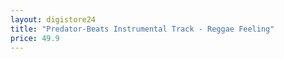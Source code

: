 ```yaml
---
layout: digistore24
title: "Predator-Beats Instrumental Track - Reggae Feeling"
price: 49.9
---
```

